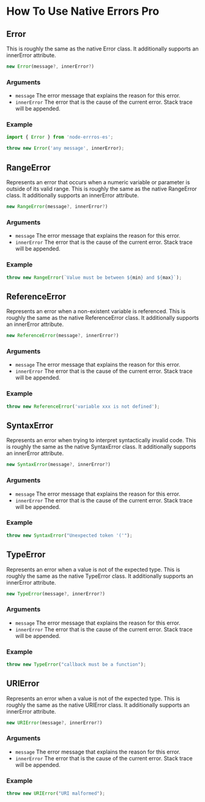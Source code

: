 # How To Use Native Errors Pro
## Error

This is roughly the same as the native Error class. It additionally supports an innerError attribute.

```ts
new Error(message?, innerError?)
```

### Arguments

- `message` The error message that explains the reason for this error.
- `innerError` The error that is the cause of the current error. Stack trace will be appended.

### Example

```ts
import { Error } from 'node-errros-es';

throw new Error('any message', innerError);
```

## RangeError

Represents an error that occurs when a numeric variable or parameter is outside of its valid range. This is roughly the same as the native RangeError class. It additionally supports an innerError attribute.

```ts
new RangeError(message?, innerError?)
```

### Arguments

- `message` The error message that explains the reason for this error.
- `innerError` The error that is the cause of the current error. Stack trace will be appended.

### Example

```ts
throw new RangeError(`Value must be between ${min} and ${max}`);
```

## ReferenceError

Represents an error when a non-existent variable is referenced. This is roughly the same as the native ReferenceError class. It additionally supports an innerError attribute.

```ts
new ReferenceError(message?, innerError?)
```

### Arguments

- `message` The error message that explains the reason for this error.
- `innerError` The error that is the cause of the current error. Stack trace will be appended.

### Example

```ts
throw new ReferenceError('variable xxx is not defined');
```

## SyntaxError

Represents an error when trying to interpret syntactically invalid code. This is roughly the same as the native SyntaxError class. It additionally supports an innerError attribute.

```ts
new SyntaxError(message?, innerError?)
```

### Arguments

- `message` The error message that explains the reason for this error.
- `innerError` The error that is the cause of the current error. Stack trace will be appended.

### Example

```ts
throw new SyntaxError("Unexpected token '('");
```

## TypeError

Represents an error when a value is not of the expected type. This is roughly the same as the native TypeError class. It additionally supports an innerError attribute.

```ts
new TypeError(message?, innerError?)
```

### Arguments

- `message` The error message that explains the reason for this error.
- `innerError` The error that is the cause of the current error. Stack trace will be appended.

### Example

```ts
throw new TypeError("callback must be a function");
```

## URIError

Represents an error when a value is not of the expected type. This is roughly the same as the native URIError class. It additionally supports an innerError attribute.

```ts
new URIError(message?, innerError?)
```

### Arguments

- `message` The error message that explains the reason for this error.
- `innerError` The error that is the cause of the current error. Stack trace will be appended.

### Example

```ts
throw new URIError("URI malformed");
```
